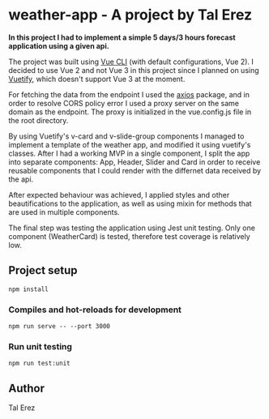 # weather-app - A project by Tal Erez

**In this project I had to implement a simple 5 days/3 hours forecast application using a given api.**

The project was built using [Vue CLI](https://cli.vuejs.org/) (with default configurations, Vue 2). I decided to use Vue 2 and not Vue 3 in this project since I planned on using [Vuetify](https://vuetifyjs.com/en/), which doesn't support Vue 3 at the moment.

For fetching the data from the endpoint I used the [axios](https://github.com/axios/axios) package, and in order to resolve CORS policy error I used a proxy server on the same domain as the endpoint. The proxy is initialized in the vue.config.js file in the root directory.

By using Vuetify's v-card and v-slide-group components I managed to implement a template of the weather app, and modified it using vuetify's classes.
After I had a working MVP in a single component, I split the app into separate components: App, Header, Slider and Card in order to receive reusable components that I could render with the differnet data received by the api.

After expected behaviour was achieved, I applied styles and other beautifications to the application, as well as using mixin for methods that are used in multiple components.

The final step was testing the application using Jest unit testing. Only one component (WeatherCard) is tested, therefore test coverage is relatively low.

## Project setup
```
npm install
```

### Compiles and hot-reloads for development
```
npm run serve -- --port 3000
```

### Run unit testing
```
npm run test:unit
```


## Author

Tal Erez
